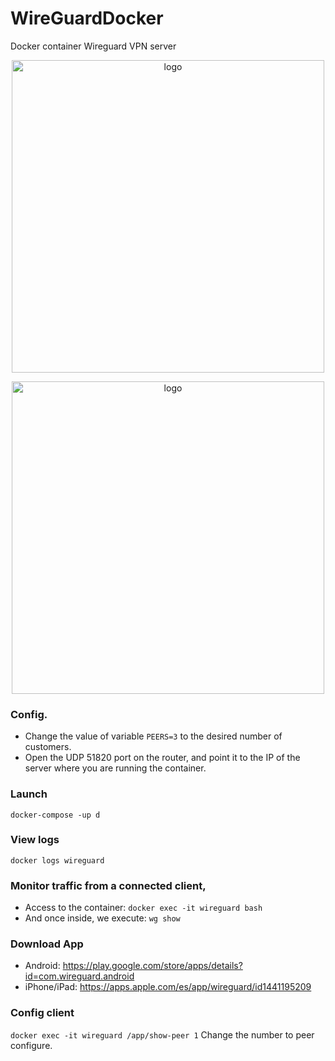 # WireGuardDocker
Docker container Wireguard VPN server
<p align="center">
  <img src="https://upload.wikimedia.org/wikipedia/commons/thumb/9/98/Logo_of_WireGuard.svg/2560px-Logo_of_WireGuard.svg.png" width="500" title="logo">
</p>
<p align="center">
  <img src="https://www.docker.com/sites/default/files/d8/2019-07/horizontal-logo-monochromatic-white.png" width="500" title="logo">
</p>


### Config.
- Change the value of variable `PEERS=3` to the desired number of customers.
- Open the UDP 51820 port on the router, and point it to the IP of the server where you are running the container. 

### Launch
`docker-compose -up d`

### View logs
`docker logs wireguard`

### Monitor traffic from a connected client,
- Access to the container: `docker exec -it wireguard bash` 
- And once inside, we execute: `wg show`

### Download App
- Android: https://play.google.com/store/apps/details?id=com.wireguard.android
- iPhone/iPad: https://apps.apple.com/es/app/wireguard/id1441195209

### Config client
`
docker exec -it wireguard /app/show-peer 1
`
Change the number to peer configure.
